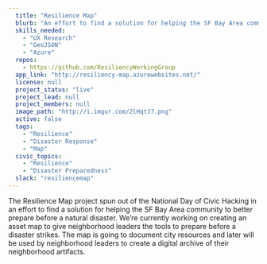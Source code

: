 ```yaml
---
  title: "Resilience Map"
  blurb: "An effort to find a solution for helping the SF Bay Area community to better prepare before a natural disaster"
  skills_needed: 
    - "UX Research"
    - "GeoJSON"
    - "Azure"
  repos: 
    - https://github.com/ResiliencyWorkingGroup
  app_link: "http://resiliency-map.azurewebsites.net/"
  license: null
  project_status: "live"
  project_lead: null
  project_members: null
  image_path: "http://i.imgur.com/2lHqtJ7.png"
  active: false
  tags: 
    - "Resilience"
    - "Disaster Response"
    - "Map"
  civic_topics:
    - "Resilience"
    - "Disaster Preparedness"
  slack: "resiliencemap"
---
```

The Resilience Map project spun out of the National Day of Civic Hacking in an effort to find a solution for helping the SF Bay Area community to better prepare before a natural disaster. We’re currently working on creating an asset map to give neighborhood leaders the tools to prepare before a disaster strikes. The map is going to document city resources and later will be used by neighborhood leaders to create a digital archive of their neighborhood artifacts.
